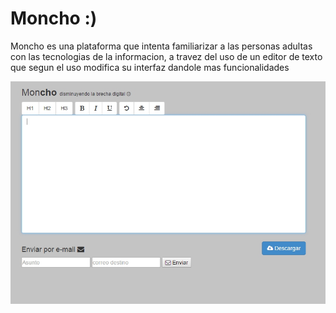 # Moncho :)
Moncho es una plataforma que intenta familiarizar a las personas adultas con las tecnologias de la informacion, a travez del uso de un editor de texto que segun el uso modifica su interfaz dandole mas funcionalidades

![Moncho](img/moncho.jpg)